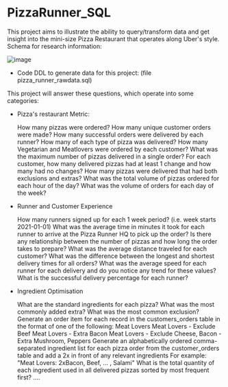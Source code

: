 # PizzaRunner_SQL
This project aims to illustrate the ability to query/transform data and get insight into the mini-size Pizza Restaurant that operates along Uber's style.
Schema for research information:

![image](https://github.com/16042022/PizzaRunner_SQL/assets/103804572/e77137d9-b3ea-4bfb-96c0-d2785f27ad9e)

- Code DDL to generate data for this project: (file pizza_runner_rawdata.sql)

This project will answer these questions, which operate into some categories:
- Pizza's restaurant Metric:
  
    How many pizzas were ordered?
    How many unique customer orders were made?
    How many successful orders were delivered by each runner?
    How many of each type of pizza was delivered?
    How many Vegetarian and Meatlovers were ordered by each customer?
    What was the maximum number of pizzas delivered in a single order?
    For each customer, how many delivered pizzas had at least 1 change and how many had no changes?
    How many pizzas were delivered that had both exclusions and extras?
    What was the total volume of pizzas ordered for each hour of the day?
    What was the volume of orders for each day of the week?

- Runner and Customer Experience

    How many runners signed up for each 1 week period? (i.e. week starts 2021-01-01)
    What was the average time in minutes it took for each runner to arrive at the Pizza Runner HQ to pick up the order?
    Is there any relationship between the number of pizzas and how long the order takes to prepare?
    What was the average distance traveled for each customer?
    What was the difference between the longest and shortest delivery times for all orders?
    What was the average speed for each runner for each delivery and do you notice any trend for these values?
    What is the successful delivery percentage for each runner?

- Ingredient Optimisation

    What are the standard ingredients for each pizza?
    What was the most commonly added extra?
    What was the most common exclusion?
    Generate an order item for each record in the customers_orders table in the format of one of the following:
        Meat Lovers
        Meat Lovers - Exclude Beef
        Meat Lovers - Extra Bacon
        Meat Lovers - Exclude Cheese, Bacon - Extra Mushroom, Peppers
    Generate an alphabetically ordered comma-separated ingredient list for each pizza order from the customer_orders table and add a 2x in front of any relevant ingredients
        For example: "Meat Lovers: 2xBacon, Beef, ... , Salami"
    What is the total quantity of each ingredient used in all delivered pizzas sorted by most frequent first?
....
  
